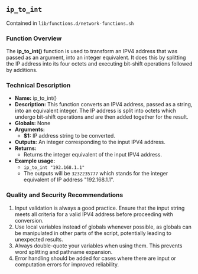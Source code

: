 ## `ip_to_int`

Contained in `lib/functions.d/network-functions.sh`

### Function Overview

The **ip_to_int()** function is used to transform an IPV4 address that was passed as an argument, into an integer equivalent. It does this by splitting the IP address into its four octets and executing bit-shift operations followed by additions.

### Technical Description

- **Name:** ip_to_int()
- **Description:** This function converts an IPV4 address, passed as a string, into an equivalent integer. The IP address is split into octets which undergo bit-shift operations and are then added together for the result.  
- **Globals:** None
- **Arguments:**
   - **$1:** IP address string to be converted.
- **Outputs:** An integer corresponding to the input IPV4 address.
- **Returns:**
    - Returns the integer equivalent of the input IPV4 address.
- **Example usage:**
    -  `ip_to_int "192.168.1.1"`
    - The outputs will be `3232235777` which stands for the integer equivalent of IP address "192.168.1.1".

### Quality and Security Recommendations
1. Input validation is always a good practice. Ensure that the input string meets all criteria for a valid IPV4 address before proceeding with conversion.
2. Use local variables instead of globals whenever possible, as globals can be manipulated in other parts of the script, potentially leading to unexpected results.
3. Always double-quote your variables when using them. This prevents word splitting and pathname expansion.
4. Error handling should be added for cases where there are input or computation errors for improved reliability.

